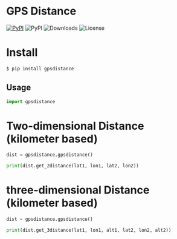 # GPS Distance

 [![PyPI](https://img.shields.io/pypi/pyversions/gpsdistance.svg)](https://pypi.org/project/gpsdistance/)
 ![PyPI](https://img.shields.io/pypi/wheel/gpsdistance.svg)
 ![Downloads](https://img.shields.io/pypi/dd/gpsdistance.svg)
 ![License](https://img.shields.io/pypi/l/gpsdistance.svg)

# Install

```bash
$ pip install gpsdistance
```

## Usage


```python
import gpsdistance
```

# Two-dimensional Distance (kilometer based)

```python
dist = gpsdistance.gpsdistance()

print(dist.get_2distance(lat1, lon1, lat2, lon2))
```


# three-dimensional Distance (kilometer based)

```python
dist = gpsdistance.gpsdistance()

print(dist.get_3distance(lat1, lon1, alt1, lat2, lon2, alt2))
```

